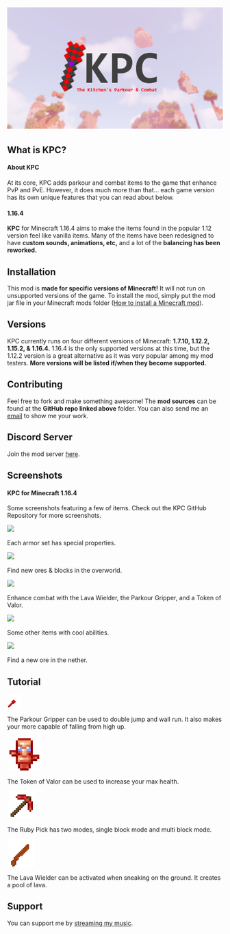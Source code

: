 # ![](https://raw.githubusercontent.com/dupontinquiries/KPC/master/logo/v3/KPC_LOGO_v3.jpg)

## What is KPC?

#### About KPC

At its core, KPC adds parkour and combat items to the game that enhance PvP and PvE.  However, it does much more than that... each game version has its own unique features that you can read about below.

#### 1.16.4

__KPC__ for Minecraft 1.16.4 aims to make the items found in the popular 1.12 version feel like vanilla items.  Many of the items have been redesigned to have __custom sounds, animations, etc,__ and a lot of the __balancing has been reworked.__

## Installation

This mod is __made for specific versions of Minecraft!__  It will not run on unsupported versions of the game.  To install the mod, simply put the mod jar file in your Minecraft mods folder ([How to install a Minecraft mod](https://minecraft.gamepedia.com/Mods/Installing_Forge_mods)).

## Versions

KPC currently runs on four different versions of Minecraft: __1.7.10, 1.12.2, 1.15.2, & 1.16.4.__  1.16.4 is the only supported versions at this time, but the 1.12.2 version is a great alternative as it was very popular among my mod testers.  __More versions will be listed if/when they become supported.__

## Contributing
Feel free to fork and make something awesome!  The __mod sources__ can be found at the __GitHub repo linked above__ folder.  You can also send me an [email](mailto:dupontinquiries@gmail.com) to show me your work.

## Discord Server

Join the mod server [here](https://discord.gg/KNmkUtSh).

## Screenshots

#### KPC for Minecraft 1.16.4

Some screenshots featuring a few of items.  Check out the KPC GitHub Repository for more screenshots.

![](https://github.com/dupontinquiries/KPC/blob/master/media/best%20KPC%201.16.4/a.png?raw=true)

Each armor set has special properties.

![](https://github.com/dupontinquiries/KPC/blob/master/media/best%20KPC%201.16.4/b.png?raw=true)

Find new ores & blocks in the overworld.

![](https://github.com/dupontinquiries/KPC/blob/master/media/best%20KPC%201.16.4/c.png?raw=true)

Enhance combat with the Lava Wielder, the Parkour Gripper, and a Token of Valor.

![](https://github.com/dupontinquiries/KPC/blob/master/media/best%20KPC%201.16.4/d.png?raw=true)

Some other items with cool abilities.

![](https://github.com/dupontinquiries/KPC/blob/master/media/best%20KPC%201.16.4/e.png?raw=true)

Find a new ore in the nether.

## Tutorial

<img src="https://raw.githubusercontent.com/dupontinquiries/KPC/master/builds/1.16.4/source/src/main/resources/assets/kitchenparkour/textures/item_site/parkour_gripper.png" style="zoom:100%;" />

The Parkour Gripper can be used to double jump and wall run.  It also makes your more capable of falling from high up.

<img src="https://raw.githubusercontent.com/dupontinquiries/KPC/master/builds/1.16.4/source/src/main/resources/assets/kitchenparkour/textures/item_site/token_tank.png" style="zoom:50%;" />

The Token of Valor can be used to increase your max health.

<img src="https://raw.githubusercontent.com/dupontinquiries/KPC/master/builds/1.16.4/source/src/main/resources/assets/kitchenparkour/textures/item_site/ruby_pick.png" style="zoom:100%;" />

The Ruby Pick has two modes, single block mode and multi block mode.

<img src="https://raw.githubusercontent.com/dupontinquiries/KPC/master/builds/1.16.4/source/src/main/resources/assets/kitchenparkour/textures/item_site/lava_wielder.png" style="zoom:50%;" />

The Lava Wielder can be activated when sneaking on the ground.  It creates a pool of lava.

## Support

You can support me by [streaming my music](https://open.spotify.com/artist/3UZDsnAmnpGlFGlFyikvIt?si=Xbl0YeeWTzul8ORxZi-ffw).